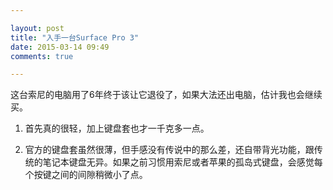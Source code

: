 ```yaml
---

layout: post
title: "入手一台Surface Pro 3"
date: 2015-03-14 09:49
comments: true

---
```

这台索尼的电脑用了6年终于该让它退役了，如果大法还出电脑，估计我也会继续买。

1. 首先真的很轻，加上键盘套也才一千克多一点。

2. 官方的键盘套虽然很薄，但手感没有传说中的那么差，还自带背光功能，跟传统的笔记本键盘无异。如果之前习惯用索尼或者苹果的孤岛式键盘，会感觉每个按键之间的间隙稍微小了点。